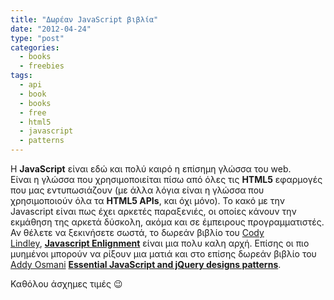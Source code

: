 ```yaml
---
title: "Δωρέαν JavaScript βιβλία"
date: "2012-04-24"
type: "post"
categories:
  - books
  - freebies
tags:
  - api
  - book
  - books
  - free
  - html5
  - javascript
  - patterns
---
```


Η **JavaScript** είναι εδώ και πολύ καιρό η επίσημη γλώσσα του web. Είναι η γλώσσα που χρησιμοποιείται πίσω από όλες τις **HTML5** εφαρμογές που μας εντυπωσιάζουν (με άλλα λόγια είναι η γλώσσα που χρησιμοποιούν όλα τα **HTML5 APIs**, και όχι μόνο). Το κακό με την Javascript είναι πως έχει αρκετές παραξενιές, οι οποίες κάνουν την εκμάθηση της αρκετά δύσκολη, ακόμα και σε έμπειρους προγραμματιστές. Αν θέλετε να ξεκινήσετε σωστά, το δωρεάν βιβλίο του [Cody Lindley](http://codylindley.com "Cody Lindley"), [**Javascript Enlignment**](http://javascriptenlightenment.com "Javascript Enlightenment") είναι μια πολυ καλη αρχή. Επίσης οι πιο μυημένοι μπορούν να ρίξουν μια ματιά και στο επίσης δωρεάν βιβλίο του [Addy Osmani](http://addyosmani.com/blog/ "Αddy Οsmani") [**Essential JavaScript and jQuery designs patterns**](http://addyosmani.com/blog/essentialjsdesignpatterns/ "Essential JavaScript And jQuery Design Patterns").

Καθόλου άσχημες τιμές 😉
